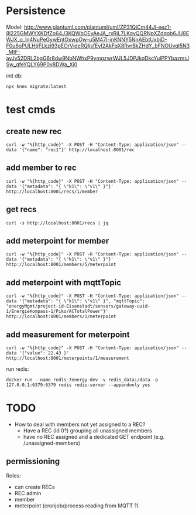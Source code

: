 # Persistence

Model: http://www.plantuml.com/plantuml/uml/ZP31QiCm44Jl-eez1-8l225GMWYXKDfZo64J3KQWbOEyAeJA_rxRjL7LKqyQQRNpXZdqob6JU8EWJX_q_ln4NuPeGywEntOxwpOw-u5M47I-inKNNY5NnAEbtUxbjD-F0u6oPULHtjFLkzi93pEOrVjdeRQljsfEyI2AkFqX8RvrBkZHdY_bFNOUvql5N3_MtF-avJv52DRL2bgG6r8dw9NbNWhxP9ymgzwrWJL5JDPJkqDkcYulPPYbazmrJSw_qfeYQLY69P0v8DWa_Xi0

init db:
```
npx knex migrate:latest
```

# test cmds

## create new rec
```
curl -w "%{http_code}" -X POST -H "Content-Type: application/json" --data '{"name": "rec1"}' http://localhost:8001/rec
```

## add member to rec

```
curl -w "%{http_code}" -X POST -H "Content-Type: application/json" --data '{"metadata": "{ \"k1\": \"v1\" }"}' http://localhost:8001/recs/1/member
```

## get recs

```
curl -s http://localhost:8001/recs | jq
```

## add meterpoint for member

```
curl -w "%{http_code}" -X POST -H "Content-Type: application/json" --data '{"metadata": "{ \"k1\": \"v1\" }"}' http://localhost:8001/members/5/meterpoint
```

## add meterpoint with mqttTopic

```
curl -w "%{http_code}" -X POST -H "Content-Type: application/json" --data '{"metadata": "{ \"k1\": \"v1\" }", "mqttTopic": "energyMgmt/project-id-Eisenstadt/sensors/gateway-uuid-1/EnergieKompass-1/Piko/ACTotalPower"}' http://localhost:8001/members/1/meterpoint
```

## add measurement for meterpoint

```
curl -w "%{http_code}" -X POST -H "Content-Type: application/json" --data '{"value": 22.43 }' http://localhost:8001/meterpoints/1/measurement
```

run redis:
```
docker run --name redis-7energy-dev -v redis_data:/data -p 127.0.0.1:6379:6379 redis redis-server --appendonly yes
```

# TODO

* How to deal with members not yet assigned to a REC?
  * Have a REC (id 0?) grouping all unassigned members
  * have no REC assigned and a dedicated GET endpoint (e.g. /unassigned-members)

## permissioning

Roles:
* can create RECs 
* REC admin
* member
* meterpoint (cronjob/process reading from MQTT ?)
